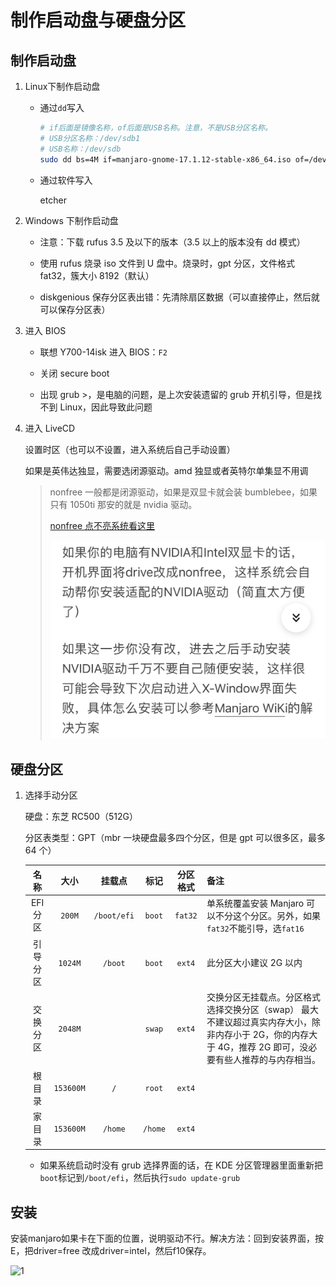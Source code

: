 # 制作启动盘与硬盘分区

## 制作启动盘

1. Linux下制作启动盘

    - 通过`dd`写入

        ```bash
        # if后面是镜像名称，of后面是USB名称。注意，不是USB分区名称。
        # USB分区名称：/dev/sdb1
        # USB名称：/dev/sdb
        sudo dd bs=4M if=manjaro-gnome-17.1.12-stable-x86_64.iso of=/dev/sdb status=progress
        ```

    - 通过软件写入

        etcher

1. Windows 下制作启动盘

    - 注意：下载 rufus 3.5 及以下的版本（3.5 以上的版本没有 dd 模式）

    - 使用 rufus 烧录 iso 文件到 U 盘中。烧录时，gpt 分区，文件格式 fat32，簇大小 8192（默认）

    - diskgenious 保存分区表出错：先清除扇区数据（可以直接停止，然后就可以保存分区表）

1. 进入 BIOS

    - 联想 Y700-14isk 进入 BIOS：`F2`

    - 关闭 secure boot

    - 出现 grub >，是电脑的问题，是上次安装遗留的 grub 开机引导，但是找不到 Linux，因此导致此问题

1. 进入 LiveCD

    设置时区（也可以不设置，进入系统后自己手动设置）

    如果是英伟达独显，需要选闭源驱动。amd 独显或者英特尔单集显不用调

    > nonfree 一般都是闭源驱动，如果是双显卡就会装 bumblebee，如果只有 1050ti 那安的就是 nvidia 驱动。
    >
    > [nonfree 点不亮系统看这里](nonfree点不亮系统看这里：https://coreja.com/DailyHack/2019/08/nvidia-on-sddm-black-screen/)
    >
    > ![1](assets/01-system-install-and-diskpart/2021-04-12-17-10-08.png)

## 硬盘分区

1. 选择手动分区

    硬盘：东芝 RC500（512G）

    分区表类型：GPT（mbr 一块硬盘最多四个分区，但是 gpt 可以很多区，最多 64 个）

    |   名称   |   大小    |   挂载点    |  标记   | 分区格式 | 备注                                                                                                                                                      |
    | :------: | :-------: | :---------: | :-----: | :------: | --------------------------------------------------------------------------------------------------------------------------------------------------------- |
    | EFI 分区 |  `200M`   | `/boot/efi` | `boot`  | `fat32`  | 单系统覆盖安装 Manjaro 可以不分这个分区。另外，如果`fat32`不能引导，选`fat16`                                                                             |
    | 引导分区 |  `1024M`  |   `/boot`   | `boot`  |  `ext4`  | 此分区大小建议 2G 以内                                                                                                                                    |
    | 交换分区 |  `2048M`  |             | `swap`  |  `ext4`  | 交换分区无挂载点。分区格式选择交换分区（swap） 最大不建议超过真实内存大小，除非内存小于 2G，你的内存大于 4G，推荐 2G 即可，没必要有些人推荐的与内存相当。 |
    |  根目录  | `153600M` |     `/`     | `root`  |  `ext4`  |                                                                                                                                                           |
    |  家目录  | `153600M` |   `/home`   | `/home` |  `ext4`  |                                                                                                                                                           |

    - 如果系统启动时没有 grub 选择界面的话，在 KDE 分区管理器里面重新把`boot`标记到`/boot/efi`，然后执行`sudo update-grub`

## 安装

安装manjaro如果卡在下面的位置，说明驱动不行。解决方法：回到安装界面，按E，把driver=free 改成driver=intel，然后f10保存。

![1](assets/01-system-install-and-diskpart/2021-04-29-16-11-55.png)
